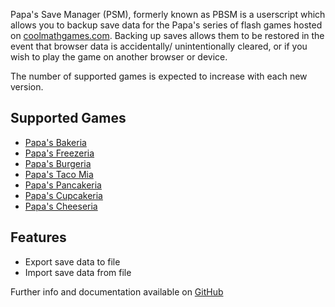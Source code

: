 Papa's Save Manager (PSM), formerly known as PBSM is a userscript which allows you to backup save data for the Papa's series of flash games hosted on [coolmathgames.com](https://www.coolmathgames.com/papas-games). Backing up saves allows them to be restored in the event that browser data is accidentally/ unintentionally cleared, or if you wish to play the game on another browser or device.

The number of supported games is expected to increase with each new version.

## Supported Games
- [Papa's Bakeria](https://www.coolmathgames.com/0-papas-bakeria)
- [Papa's Freezeria](https://www.coolmathgames.com/0-papas-freezeria)
- [Papa's Burgeria](https://www.coolmathgames.com/0-papas-burgeria)
- [Papa's Taco Mia](https://www.coolmathgames.com/0-papas-taco-mia)
- [Papa's Pancakeria](https://www.coolmathgames.com/0-papas-pancakeria)
- [Papa's Cupcakeria](https://www.coolmathgames.com/0-papas-cupcakeria)
- [Papa's Cheeseria](https://www.coolmathgames.com/0-papas-cheeseria)

## Features
- Export save data to file
- Import save data from file

Further info and documentation available on [GitHub](https://github.com/Vaminta/papas-save-manager)
